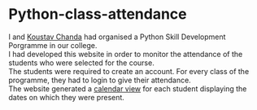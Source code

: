 # Python-class-attendance
I and [Koustav Chanda](https://github.com/KoustavCode) had organised a Python Skill Development Porgramme in our college.  
I had developed this website in order to monitor the attendance of the students who were selected for the course.  
The students were required to create an account. For every class of the programme, they had to login to give their attendance.  
The website generated a [calendar view](https://pythonaot.000webhostapp.com/admin/attendance.php) for each student displaying the dates on which they were present.
